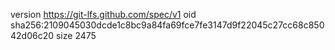 version https://git-lfs.github.com/spec/v1
oid sha256:2109045030dcde1c8bc9a84fa69fce7fe3147d9f22045c27cc68c85042d06c20
size 2475
